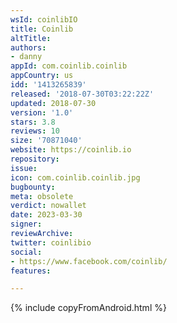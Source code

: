 ```yaml
---
wsId: coinlibIO
title: Coinlib
altTitle: 
authors:
- danny
appId: com.coinlib.coinlib
appCountry: us
idd: '1413265839'
released: '2018-07-30T03:22:22Z'
updated: 2018-07-30
version: '1.0'
stars: 3.8
reviews: 10
size: '70871040'
website: https://coinlib.io
repository: 
issue: 
icon: com.coinlib.coinlib.jpg
bugbounty: 
meta: obsolete
verdict: nowallet
date: 2023-03-30
signer: 
reviewArchive: 
twitter: coinlibio
social:
- https://www.facebook.com/coinlib/
features: 

---
```


{% include copyFromAndroid.html %}